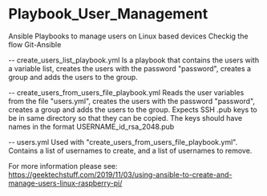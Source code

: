 # Playbook_User_Management
Ansible Playbooks to manage users on  Linux based devices
Checkig the flow  Git-Ansible

-- create_users_list_playbook.yml
Is a playbook that contains the users with a variable list, creates the users with the password "password", creates a group and adds the users to the group.

-- create_users_from_users_file_playbook.yml
Reads the user variables from the file "users.yml", creates the users with the password "password", creates a group and adds the users to the group. Expects SSH .pub keys to be in same directory so that they can be copied. The keys should have names in the format USERNAME_id_rsa_2048.pub

--  users.yml
Used with "create_users_from_users_file_playbook.yml". Contains a list of usernames to create, and a list of usernames to remove.

For more information please see: https://geektechstuff.com/2019/11/03/using-ansible-to-create-and-manage-users-linux-raspberry-pi/

